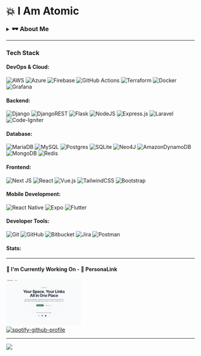 # 💥 I Am Atomic
<details>
  <summary><strong style="font-size: 1.17em;">🕶️ About Me</strong></summary>
  <br/>
  I am Reymund Virtus, a full-stack engineer operating quietly and crafting systems from the shadows.
  
  I wield **TypeScript**, **Python**, and **PHP** as my core arsenal, building everything from sleek web interfaces to robust mobile solutions.  
  I specialize in **serverless technologies**, seamlessly integrating AWS and Azure to deliver scalable, event-driven architectures.
  
  My realm spans the full stack, from intuitive UI interactions to data pipelines and infrastructure as code.  
  From RESTful APIs to real-time systems, I deploy with precision and purpose.
  
  In the silence, I thrive.  
  While others chase trends, I study **emerging technologies**, master them, and bend them to my will.
  
  > *Where others see complexity, I see patterns.*
  
  A mere shadow, blending into the silence, while crafting world-altering code in the dark.
  
  > *I don’t need recognition.* 
  > *I don’t need applause.*  
  > *Because in the world of systems and services...*  
  > *I am the one who holds the architecture together.*  
  > *I am Atomic.* 💥


</details>

---

### Tech Stack
#### DevOps & Cloud:
![AWS](https://img.shields.io/badge/AWS-%23FF9900.svg?style=flat&logo=amazon-aws&logoColor=white) 
![Azure](https://img.shields.io/badge/azure-%230072C6.svg?style=flat&logo=microsoftazure&logoColor=white) 
![Firebase](https://img.shields.io/badge/firebase-%23039BE5.svg?style=flat&logo=firebase) 
![GitHub Actions](https://img.shields.io/badge/github%20actions-%232671E5.svg?style=flat&logo=githubactions&logoColor=white) 
![Terraform](https://img.shields.io/badge/terraform-%235835CC.svg?style=flat&logo=terraform&logoColor=white) 
![Docker](https://img.shields.io/badge/docker-%230db7ed.svg?style=flat&logo=docker&logoColor=white) ![Grafana](https://img.shields.io/badge/grafana-%23F46800.svg?style=flat&logo=grafana&logoColor=white) 
#### Backend:
![Django](https://img.shields.io/badge/django-%23092E20.svg?style=flat&logo=django&logoColor=white) 
![DjangoREST](https://img.shields.io/badge/DJANGO-REST-ff1709?style=flat&logo=django&logoColor=white&color=ff1709&labelColor=gray) 
![Flask](https://img.shields.io/badge/flask-%23000.svg?style=flat&logo=flask&logoColor=white) 
![NodeJS](https://img.shields.io/badge/node.js-6DA55F?style=flat&logo=node.js&logoColor=white) 
![Express.js](https://img.shields.io/badge/express.js-%23404d59.svg?style=flat&logo=express&logoColor=%2361DAFB) 
![Laravel](https://img.shields.io/badge/laravel-%23FF2D20.svg?style=flat&logo=laravel&logoColor=white) 
![Code-Igniter](https://img.shields.io/badge/CodeIgniter-%23EF4223.svg?style=flat&logo=codeIgniter&logoColor=white) 
#### Database:
![MariaDB](https://img.shields.io/badge/MariaDB-003545?style=flat&logo=mariadb&logoColor=white) 
![MySQL](https://img.shields.io/badge/mysql-%2300f.svg?style=flat&logo=mysql&logoColor=white) 
![Postgres](https://img.shields.io/badge/postgres-%23316192.svg?style=flat&logo=postgresql&logoColor=white) 
![SQLite](https://img.shields.io/badge/sqlite-%2307405e.svg?style=flat&logo=sqlite&logoColor=white) 
![Neo4J](https://img.shields.io/badge/Neo4j-008CC1?style=flat&logo=neo4j&logoColor=white)
![AmazonDynamoDB](https://img.shields.io/badge/Amazon%20DynamoDB-4053D6?style=flat&logo=Amazon%20DynamoDB&logoColor=white) 
![MongoDB](https://img.shields.io/badge/MongoDB-%234ea94b.svg?style=flat&logo=mongodb&logoColor=white)
![Redis](https://img.shields.io/badge/redis-%23DD0031.svg?style=flat&logo=redis&logoColor=white) 
#### Frontend:
![Next JS](https://img.shields.io/badge/Next-black?style=flat&logo=next.js&logoColor=white)
![React](https://img.shields.io/badge/react-%2320232a.svg?style=flat&logo=react&logoColor=%2361DAFB) 
![Vue.js](https://img.shields.io/badge/vue.js-%2335495e.svg?style=flat&logo=vuedotjs&logoColor=%234FC08D) 
![TailwindCSS](https://img.shields.io/badge/tailwindcss-%2338B2AC.svg?style=flat&logo=tailwind-css&logoColor=white) 
![Bootstrap](https://img.shields.io/badge/bootstrap-%238511FA.svg?style=flat&logo=bootstrap&logoColor=white) 
#### Mobile Development:
![React Native](https://img.shields.io/badge/react_native-%2320232a.svg?style=flat&logo=react&logoColor=%2361DAFB)
![Expo](https://img.shields.io/badge/expo-1C1E24?style=flat&logo=expo&logoColor=#D04A37) 
![Flutter](https://img.shields.io/badge/Flutter-%2302569B.svg?style=flat&logo=Flutter&logoColor=white) 
#### Developer Tools:
![Git](https://img.shields.io/badge/git-%23F05033.svg?style=flat&logo=git&logoColor=white) ![GitHub](https://img.shields.io/badge/github-%23121011.svg?style=flat&logo=github&logoColor=white) 
![Bitbucket](https://img.shields.io/badge/bitbucket-%230047B3.svg?style=flat&logo=bitbucket&logoColor=white) 
![Jira](https://img.shields.io/badge/jira-%230A0FFF.svg?style=flat&logo=jira&logoColor=white) 
![Postman](https://img.shields.io/badge/Postman-FF6C37?style=flat&logo=postman&logoColor=white)
#### Stats:
<!--START_SECTION:waka-->
<!--END_SECTION:waka-->

---

#### 🎯 I'm Currently Working On - <a style="text-decoration: none;" href="https://personalink-b181a.web.app/">🔗 <strong>PersonaLink</strong></a>
<img src="https://github.com/reymundvirtus/reymundvirtus/blob/main/assets/personalink.png?raw=true" width="200"/><br>
[![spotify-github-profile](https://spotify-github-profile.kittinanx.com/api/view?uid=reymundvirtus-ph&cover_image=true&theme=novatorem&show_offline=false&background_color=000000&interchange=true&bar_color=53b14f&bar_color_cover=false)]()

---
[![](https://visitcount.itsvg.in/api?id=reymundvirtus&icon=0&color=0)](https://visitcount.itsvg.in)

